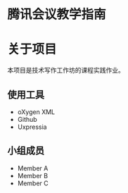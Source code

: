 # 腾讯会议教学指南

# 关于项目

本项目是技术写作工作坊的课程实践作业。

## 使用工具

- oXygen XML
- Github
- Uxpressia 

## 小组成员

- Member A
- Member B
- Member C
